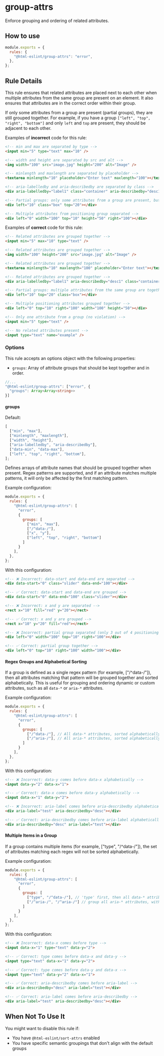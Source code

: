 # group-attrs

Enforce grouping and ordering of related attributes.

## How to use

```js,.eslintrc.js
module.exports = {
  rules: {
    "@html-eslint/group-attrs": "error",
  },
};
```

## Rule Details

This rule ensures that related attributes are placed next to each other when multiple attributes from the same group are present on an element. It also ensures that attributes are in the correct order within their group.

If only some attributes from a group are present (partial groups), they are still grouped together. For example, if you have a group `["left", "top", "right", "bottom"]` and only `left` and `top` are present, they should be adjacent to each other.

Examples of **incorrect** code for this rule:

```html
<!-- min and max are separated by type -->
<input min="5" type="text" max="10" />

<!-- width and height are separated by src and alt -->
<img width="100" src="image.jpg" height="200" alt="Image" />

<!-- minlength and maxlength are separated by placeholder -->
<textarea minlength="10" placeholder="Enter text" maxlength="100"></textarea>

<!-- aria-labelledby and aria-describedby are separated by class -->
<div aria-labelledby="label1" class="container" aria-describedby="desc1"></div>

<!-- Partial groups: only some attributes from a group are present, but separated -->
<div left="10" class="box" top="20"></div>

<!-- Multiple attributes from positioning group separated -->
<div left="0" width="100" top="10" height="50" right="100"></div>
```

Examples of **correct** code for this rule:

```html
<!-- Related attributes are grouped together -->
<input min="5" max="10" type="text" />

<!-- Related attributes are grouped together -->
<img width="100" height="200" src="image.jpg" alt="Image" />

<!-- Related attributes are grouped together -->
<textarea minlength="10" maxlength="100" placeholder="Enter text"></textarea>

<!-- Related attributes are grouped together -->
<div aria-labelledby="label1" aria-describedby="desc1" class="container"></div>

<!-- Partial groups: multiple attributes from the same group are together -->
<div left="10" top="20" class="box"></div>

<!-- Multiple positioning attributes grouped together -->
<div left="0" top="10" right="100" width="100" height="50"></div>

<!-- Only one attribute from a group (no violation) -->
<input min="5" type="text" />

<!-- No related attributes present -->
<input type="text" name="example" />
```

### Options

This rule accepts an options object with the following properties:

- `groups`: Array of attribute groups that should be kept together and in order.

```ts
//...
"@html-eslint/group-attrs": ["error", {
  "groups": Array<Array<string>>
}]
```

#### groups

Default:

```js
[
  ["min", "max"],
  ["minlength", "maxlength"],
  ["width", "height"],
  ["aria-labelledby", "aria-describedby"],
  ["data-min", "data-max"],
  ["left", "top", "right", "bottom"],
];
```

Defines arrays of attribute names that should be grouped together when present. Regex patterns are supported, and if an attribute matches multiple patterns, it will only be affected by the first matching pattern.

Example configuration:

```js,.eslintrc.js
module.exports = {
  rules: {
    "@html-eslint/group-attrs": [
      "error",
      {
        groups: [
          ["min", "max"],
          ["/^data-/"],
          ["x", "y"],
          ["left", "top", "right", "bottom"]
        ]
      }
    ],
  },
};
```

With this configuration:

```html
<!-- ❌ Incorrect: data-start and data-end are separated -->
<div data-start="0" class="slider" data-end="100"></div>

<!-- ✅ Correct: data-start and data-end are grouped -->
<div data-start="0" data-end="100" class="slider"></div>

<!-- ❌ Incorrect: x and y are separated -->
<rect x="10" fill="red" y="20"></rect>

<!-- ✅ Correct: x and y are grouped -->
<rect x="10" y="20" fill="red"></rect>

<!-- ❌ Incorrect: partial group separated (only 3 out of 4 positioning attributes) -->
<div left="0" width="100" top="10" right="100"></div>

<!-- ✅ Correct: partial group together -->
<div left="0" top="10" right="100" width="100"></div>
```

#### Regex Groups and Alphabetical Sorting

If a group is defined as a single regex pattern (for example, ["/^data-/"]), then all attributes matching that pattern will be grouped together and sorted alphabetically. This is useful for grouping and ordering dynamic or custom attributes, such as all `data-*` or `aria-*` attributes.

Example configuration:

```js
module.exports = {
  rules: {
    "@html-eslint/group-attrs": [
      "error",
      {
        groups: [
          ["/^data-/"], // All data-* attributes, sorted alphabetically
          ["/^aria-/"], // All aria-* attributes, sorted alphabetically
        ]
      }
    ],
  },
};
```

With this configuration:

```html
<!-- ❌ Incorrect: data-y comes before data-x alphabetically -->
<input data-y="2" data-x="1">

<!-- ✅ Correct: data-x comes before data-y alphabetically -->
<input data-x="1" data-y="2">

<!-- ❌ Incorrect: aria-label comes before aria-describedby alphabetically -->
<div aria-label="test" aria-describedby="desc"></div>

<!-- ✅ Correct: aria-describedby comes before aria-label alphabetically -->
<div aria-describedby="desc" aria-label="test"></div>
```

#### Multiple Items in a Group

If a group contains multiple items (for example, ["type", "/^data-/"]), the set of attributes matching each regex will not be sorted alphabetically.

Example configuration:

```js
module.exports = {
  rules: {
    "@html-eslint/group-attrs": [
      "error",
      {
        groups: [
          ["type", "/^data-/"], // 'type' first, then all data-* attributes (not alphabetically sorted)
          ["/^aria-/", "/^aria-/"] // group all aria-* attributes, without sorting
        ]
      }
    ],
  },
};
```

With this configuration:

```html
<!-- ❌ Incorrect: data-x comes before type -->
<input data-x="1" type="text" data-y="2">

<!-- ✅ Correct: type comes before data-x and data-y -->
<input type="text" data-x="1" data-y="2">

<!-- ✅ Correct: type comes before data-y and data-x -->
<input type="text" data-y="2" data-x="1">

<!-- ✅ Correct: aria-describedby comes before aria-label -->
<div aria-describedby="desc" aria-label="test"></div>

<!-- ✅ Correct: aria-label comes before aria-describedby -->
<div aria-label="test" aria-describedby="desc"></div>
```

## When Not To Use It

You might want to disable this rule if:

- You have `@html-eslint/sort-attrs` enabled
- You have specific semantic groupings that don't align with the default groups
